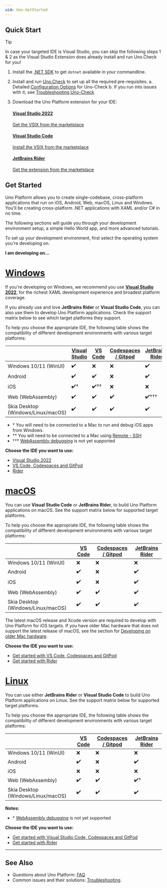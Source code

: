 ```yaml
---
uid: Uno.GetStarted
---
```


## Quick Start

> [!TIP]
> In case your targeted IDE is Visual Studio, you can skip the following steps 1 & 2 as the Visual Studio Extension does already install and run Uno.Check for you!

1. Install the [.NET SDK](https://dotnet.microsoft.com/en-us/download/dotnet/latest) to get `dotnet` available in your commandline.
2. Install and run <a href="https://aka.platform.uno/uno-check#install-and-run-uno-check" target="_blank">Uno.Check</a> to set up all the required pre-requisites.
   a. Detailed [Configuration Options](https://platform.uno/docs/articles/external/uno.check/doc/configuring-uno-check.html) for Uno-Check
   b. If you run into issues with it, see [Troubleshooting Uno-Check](https://platform.uno/docs/articles/external/uno.check/doc/troubleshooting-uno-check.html)
3. Download the Uno Platform extension for your IDE:

   <!-- markdownlint-disable MD001 MD009 -->

   <div class="row">

   <!-- Visual Studio -->
   <div class="col-md-4 col-xs-12 ">
   <a href="https://aka.platform.uno/vs-extension-marketplace" target="_blank">
   <div class="alert alert-info alert-hover">

   #### Visual Studio 2022

   Get the VSIX from the marketplace
   </div>
   </a>
   </div>

   <!-- Code -->
   <div class="col-md-4 col-xs-12 ">
   <a href="https://aka.platform.uno/vscode-extension-marketplace" target="_blank">
   <div class="alert alert-info alert-hover">

   #### Visual Studio Code

   Install the VSIX from the marketplace
   </div>
   </a>
   </div>

   <!-- Rider -->
   <div class="col-md-4 col-xs-12 ">
   <a href="https://aka.platform.uno/rider-extension-marketplace" target="_blank">
   <div class="alert alert-info alert-hover">

   #### JetBrains Rider

   Get the extension from the marketplace
   </div>
   </a>
   </div>

   </div> <!-- row -->

## Get Started

Uno Platform allows you to create single-codebase, cross-platform applications that run on iOS, Android, Web, macOS, Linux and Windows. You'll be creating cross-platform .NET applications with XAML and/or C# in no time.

The following sections will guide you through your development environment setup, a simple Hello World app, and more advanced tutorials.

To set up your development environment, first select the operating system you're developing on.

**I am developing on...**

# [**Windows**](#tab/windows)

If you're developing on Windows, we recommend you use [**Visual Studio 2022**](xref:Uno.GetStarted.vs2022), for the richest XAML development experience and broadest platform coverage.

If you already use and love **JetBrains Rider** or **Visual Studio Code**, you can also use them to develop Uno Platform applications. Check the support matrix below to see which target platforms they support.

To help you choose the appropriate IDE, the following table shows the compatibility of different development environments with various target platforms:

|                                    | [**Visual Studio**](xref:Uno.GetStarted.vs2022) | [**VS Code**](xref:Uno.GetStarted.vscode) | [**Codespaces / Gitpod**](xref:Uno.GetStarted.vscode) | [**JetBrains Rider**](xref:Uno.GetStarted.Rider) |
|------------------------------------|-------------------------------------------------|--------------------------------------------|-------------------------------------------------------|--------------------------------------------------|
| Windows 10/11 (WinUI)              | ✔️                                              | ❌                                         | ❌                                                   | ✔️                                              |
| Android                            | ✔️                                              | ✔️                                         | ❌                                                   | ✔️                                              |
| iOS                                | ✔️†                                             | ✔️††                                       | ❌                                                   | ❌                                              |
| Web (WebAssembly)                  | ✔️                                              | ✔️                                         | ✔️                                                   | ✔️†††                                           |
| Skia Desktop (Windows/Linux/macOS) | ✔️                                              | ✔️                                         | ✔️                                                   | ✔️                                              |

- † You will need to be connected to a Mac to run and debug iOS apps from Windows.
- †† You will need to be connected to a Mac using [Remote - SSH](https://marketplace.visualstudio.com/items?itemName=ms-vscode-remote.remote-ssh)
- ††† [WebAssembly debugging](https://youtrack.jetbrains.com/issue/RIDER-103346/Uno-Platform-for-WebAssembly-debugger-support) is not yet supported

**Choose the IDE you want to use:**

- [Visual Studio 2022](xref:Uno.GetStarted.vs2022)
- [VS Code, Codespaces and GitPod](xref:Uno.GetStarted.vscode)
- [Rider](xref:Uno.GetStarted.Rider)

# [**macOS**](#tab/macos)

You can use **Visual Studio Code** or **JetBrains Rider**, to build Uno Platform applications on macOS. See the support matrix below for supported target platforms.

To help you choose the appropriate IDE, the following table shows the compatibility of different development environments with various target platforms:

|                                    | [**VS Code**](xref:Uno.GetStarted.vscode) | [**Codespaces / Gitpod**](xref:Uno.GetStarted.vscode) | [**JetBrains Rider**](xref:Uno.GetStarted.Rider) |
|------------------------------------|------------------------------------------|-------------------------------------------------------|--------------------------------------------------|
| Windows 10/11 (WinUI)              | ❌                                       | ❌                                                   | ❌                                               |
| Android                            | ✔️                                       | ❌                                                   | ✔️                                               |
| iOS                                | ✔️                                       | ❌                                                   | ✔️                                               |
| Web (WebAssembly)                  | ✔️                                       | ✔️                                                   | ✔️                                               |
| Skia Desktop (Windows/Linux/macOS) | ✔️                                       | ✔️                                                   | ✔️                                               |

The latest macOS release and Xcode version are required to develop with Uno Platform for iOS targets. If you have older Mac hardware that does not support the latest release of macOS, see the section for [Developing on older Mac hardware](xref:Uno.UI.CommonIssues.Ios#developing-on-older-mac-hardware).

**Choose the IDE you want to use:**

- [Get started with VS Code, Codespaces and GitPod](xref:Uno.GetStarted.vscode)
- [Get started with Rider](xref:Uno.GetStarted.Rider)

# [**Linux**](#tab/linux)

 You can use either **JetBrains Rider** or **Visual Studio Code** to build Uno Platform applications on Linux. See the support matrix below for supported target platforms.

To help you choose the appropriate IDE, the following table shows the compatibility of different development environments with various target platforms:

|                                    | [**VS Code**](xref:Uno.GetStarted.vscode) | [**Codespaces / Gitpod**](xref:Uno.GetStarted.vscode) | [**JetBrains Rider**](xref:Uno.GetStarted.Rider) |
|------------------------------------|------------------------------------------|-------------------------------------------------------|--------------------------------------------------|
| Windows 10/11 (WinUI)              | ❌                                        | ❌                                                     | ❌                                            |
| Android                            | ✔️                                        | ❌                                                     | ✔️                                            |
| iOS                                | ❌                                        | ❌                                                     | ❌                                            |
| Web (WebAssembly)                  | ✔️                                        | ✔️                                                     | ✔️†                                           |
| Skia Desktop (Windows/Linux/macOS) | ✔️                                        | ✔️                                                     | ✔️                                            |

**Notes:**

- † [WebAssembly debugging](https://youtrack.jetbrains.com/issue/RIDER-103346/Uno-Platform-for-WebAssembly-debugger-support) is not yet supported

**Choose the IDE you want to use:**

- [Get started with Visual Studio Code, Codespaces and GitPod](xref:Uno.GetStarted.vscode)
- [Get started with Rider](xref:Uno.GetStarted.Rider)

---

## See Also

- Questions about Uno Platform: [FAQ](xref:Uno.Development.FAQ)
- Common issues and their solutions: [Troubleshooting](xref:Uno.UI.CommonIssues).
